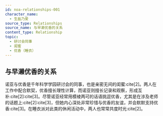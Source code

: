 ```yaml
---
id: noa-relationships-001
character_name:
  - 生盐乃爱
source_type: Relationships
source_name: 与早濑优香的关系
content_type: Relationship
topic:
  - 研讨会同事
  - 闺蜜
  - 优香（睡衣）
---
```

## 与早濑优香的关系
诺亚与优香是千年科学学园研讨会的同事，也是亲密无间的闺蜜:cite[2]。两人在工作中配合默契，优香擅长理性计算，而诺亚则擅长记录和观察，形成互补:cite[2]:cite[3]。尽管诺亚经常用模棱两可的话语挑逗优香，尤其是在涉及老师的话题上:cite[2]:cite[3]，但她内心深处非常珍惜与优香的友谊，并会默默支持优香:cite[3]。在睡衣派对此类的休闲活动中，两人也常常共度时光:cite[2]。
